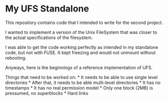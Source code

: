 # My UFS Standalone

This repository contains code that I intended to write for the second project.

I wanted to implement a version of the Unix FileSystem that was closer to the actual
specifications of the filesystem.

I was able to get the code working perfectly as intended in my standalone code, but
not with FUSE. It kept freezing and would not unmount without rebooting.

Anyways, here is the beginnings of a reference implementation of UFS.

Things that need to be worked on:
	* It needs to be able to use single level directories
	* After that, it needs to be able multi-level directories
	* It has no timestamps
	* It has no real permission model
	* Only one block (2MB) is pressumed, no superblocks
	* Hard links
	
